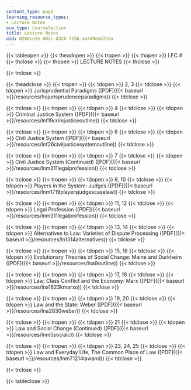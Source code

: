 ```yaml
---
content_type: page
learning_resource_types:
- Lecture Notes
ocw_type: CourseSection
title: Lecture Notes
uid: 0260ce2e-d02c-d32b-725b-aa449ea47eda
---
```


{{< tableopen >}}
{{< theadopen >}}
{{< tropen >}}
{{< thopen >}}
LEC #
{{< thclose >}}
{{< thopen >}}
LECTURE NOTES
{{< thclose >}}

{{< trclose >}}

{{< theadclose >}}
{{< tropen >}}
{{< tdopen >}}
2, 3
{{< tdclose >}}
{{< tdopen >}}
Jurisprudential Paradigms ([PDF]({{< baseurl >}}/resources/hojurisprudenceparadigms))
{{< tdclose >}}

{{< trclose >}}
{{< tropen >}}
{{< tdopen >}}
4
{{< tdclose >}}
{{< tdopen >}}
Criminal Justice System ([PDF]({{< baseurl >}}/resources/lnf19crimjusticeoutline))
{{< tdclose >}}

{{< trclose >}}
{{< tropen >}}
{{< tdopen >}}
6
{{< tdclose >}}
{{< tdopen >}}
Civil Justice System ([PDF]({{< baseurl >}}/resources/lnf26civiljusticesystemoutline))
{{< tdclose >}}

{{< trclose >}}
{{< tropen >}}
{{< tdopen >}}
7
{{< tdclose >}}
{{< tdopen >}}
Civil Justice System (Continued) ([PDF]({{< baseurl >}}/resources/lnm311legalprofession))
{{< tdclose >}}

{{< trclose >}}
{{< tropen >}}
{{< tdopen >}}
9, 10
{{< tdclose >}}
{{< tdopen >}}
Players in the System: Judges ([PDF]({{< baseurl >}}/resources/lnm1719playersjudgescaselaw))
{{< tdclose >}}

{{< trclose >}}
{{< tropen >}}
{{< tdopen >}}
11, 12
{{< tdclose >}}
{{< tdopen >}}
Legal Profession ([PDF]({{< baseurl >}}/resources/lnm311legalprofession))
{{< tdclose >}}

{{< trclose >}}
{{< tropen >}}
{{< tdopen >}}
13, 14
{{< tdclose >}}
{{< tdopen >}}
Alternatives to Law: Varieties of Dispute Processing ([PDF]({{< baseurl >}}/resources/ln1314alternatives))
{{< tdclose >}}

{{< trclose >}}
{{< tropen >}}
{{< tdopen >}}
15, 16
{{< tdclose >}}
{{< tdopen >}}
Evolutionary Theories of Social Change: Maine and Durkheim ([PDF]({{< baseurl >}}/resources/lna9outline))
{{< tdclose >}}

{{< trclose >}}
{{< tropen >}}
{{< tdopen >}}
17, 18
{{< tdclose >}}
{{< tdopen >}}
Law, Class Conflict and the Economy: Marx ([PDF]({{< baseurl >}}/resources/lna1623kmarxo))
{{< tdclose >}}

{{< trclose >}}
{{< tropen >}}
{{< tdopen >}}
19, 20
{{< tdclose >}}
{{< tdopen >}}
Law and the State: Weber ([PDF]({{< baseurl >}}/resources/lna2830weber))
{{< tdclose >}}

{{< trclose >}}
{{< tropen >}}
{{< tdopen >}}
21
{{< tdclose >}}
{{< tdopen >}}
Law and Social Change (Continued) ([PDF]({{< baseurl >}}/resources/lnm5socialc))
{{< tdclose >}}

{{< trclose >}}
{{< tropen >}}
{{< tdopen >}}
23, 24, 25
{{< tdclose >}}
{{< tdopen >}}
Law and Everyday Life, The Common Place of Law ([PDF]({{< baseurl >}}/resources/lnm71214lawand))
{{< tdclose >}}

{{< trclose >}}

{{< tableclose >}}